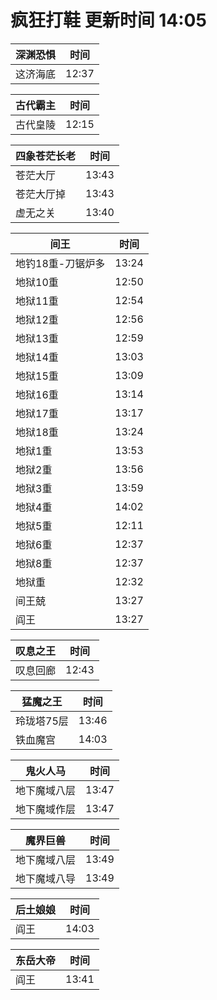 # 疯狂打鞋 更新时间 14:05

| 深渊恐惧   | 时间    |
|--------|-------|
| 这济海底 | 12:37 |

| 古代霸主   | 时间    |
|--------|-------|
| 古代皇陵 | 12:15 |

| 四象苍茫长老   | 时间    |
|--------|-------|
| 苍茫大厅 | 13:43 |
| 苍茫大厅掉 | 13:43 |
| 虚无之关 | 13:40 |

| 间王   | 时间    |
|--------|-------|
| 地钓18重-刀锯炉多 | 13:24 |
| 地狱10重 | 12:50 |
| 地狱11重 | 12:54 |
| 地狱12重 | 12:56 |
| 地狱13重 | 12:59 |
| 地狱14重 | 13:03 |
| 地狱15重 | 13:09 |
| 地狱16重 | 13:14 |
| 地狱17重 | 13:17 |
| 地狱18重 | 13:24 |
| 地狱1重 | 13:53 |
| 地狱2重 | 13:56 |
| 地狱3重 | 13:59 |
| 地狱4重 | 14:02 |
| 地狱5重 | 12:11 |
| 地狱6重 | 12:37 |
| 地狱8重 | 12:37 |
| 地狱重 | 12:32 |
| 间王兢 | 13:27 |
| 阎王 | 13:27 |

| 叹息之王   | 时间    |
|--------|-------|
| 叹息回廊 | 12:43 |

| 猛魔之王   | 时间    |
|--------|-------|
| 玲珑塔75层 | 13:46 |
| 铁血魔宫 | 14:03 |

| 鬼火人马   | 时间    |
|--------|-------|
| 地下魔域八层 | 13:47 |
| 地下魔域作层 | 13:47 |

| 魔界巨兽   | 时间    |
|--------|-------|
| 地下魔域八层 | 13:49 |
| 地下魔域八导 | 13:49 |

| 后土娘娘   | 时间    |
|--------|-------|
| 阎王 | 14:03 |

| 东岳大帝   | 时间    |
|--------|-------|
| 阎王 | 13:41 |